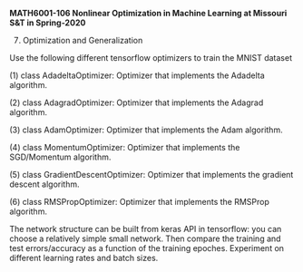 <b>MATH6001-106 Nonlinear Optimization in Machine Learning at Missouri S&T in Spring-2020</b>

7. Optimization and Generalization

Use the following different tensorflow optimizers to train the MNIST dataset

(1) class AdadeltaOptimizer: Optimizer that implements the Adadelta algorithm.

(2) class AdagradOptimizer: Optimizer that implements the Adagrad algorithm.

(3) class AdamOptimizer: Optimizer that implements the Adam algorithm.

(4) class MomentumOptimizer: Optimizer that implements the SGD/Momentum algorithm.

(5) class GradientDescentOptimizer: Optimizer that implements the gradient descent algorithm.

(6) class RMSPropOptimizer: Optimizer that implements the RMSProp algorithm.

The network structure can be built from keras API in tensorflow: you can choose a relatively simple small network. Then compare the training and test errors/accuracy as a function of the training epoches. Experiment on different learning rates and batch sizes.

